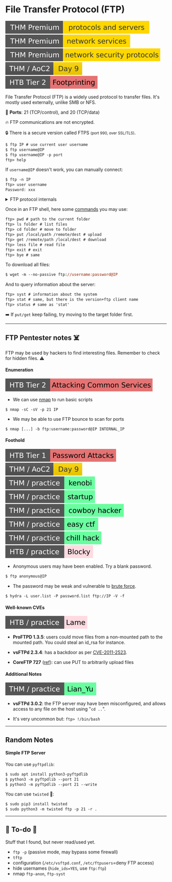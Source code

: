 # File Transfer Protocol (FTP)

[![protocolsandservers](../../../cybersecurity/_badges/thmp/protocolsandservers.svg)](https://tryhackme.com/room/protocolsandservers)
[![networkservices](../../../cybersecurity/_badges/thmp/networkservices.svg)](https://tryhackme.com/room/networkservices)
[![networksecurityprotocols](../../../cybersecurity/_badges/thmp/networksecurityprotocols.svg)](https://tryhackme.com/room/networksecurityprotocols)
[![adventofcyber2](../../../cybersecurity/_badges/thm/adventofcyber2/day9.svg)](https://tryhackme.com/room/adventofcyber2)
[![footprinting](../../../cybersecurity/_badges/htb/footprinting.svg)](https://academy.hackthebox.com/course/preview/footprinting)

<div class="row row-cols-lg-2"><div>

File Transfer Protocol (FTP) is a widely used protocol to transfer files. It's mostly used externally, unlike SMB or NFS.

🐊️ **Ports**: 21 (TCP/control), and 20 (TCP/data)

🔥 FTP communications are not encrypted.

🔒 There is a secure version called FTPS <small>(port 990, over SSL/TLS)</small>.

```shell!
$ ftp IP # use current user username
$ ftp username@IP
$ ftp username@IP -p port
ftp> help
```

If `username@IP` doesn't work, you can manually connect:

```shell!
$ ftp -n IP
ftp> user username
Password: xxx
```

<details class="details-n">
<summary>FTP protocol internals</summary>

An FTP request is starting with the server sending `USER`, the client answering with a username, the server sending `PASS`, and the user answering back with the password.

There are two modes in FTP: active, and passive. The mode determines the port used to transfer data. Data is transferred via the port 20, while in passive mode, a port higher than 1023 will be used.

There are two channels in an FTP connection: a channel to send commands <small>(also called control)</small>, and one to transfer data. There is also a transfer mode, which could be ASCII, or binary (default). You can enter `type [a|i]` or `ascii|binary` to switch.
</details>
</div><div>

Once in an FTP shell, here some [commands](https://www.rfc-editor.org/rfc/rfc959) you may use:

```shell!
ftp> pwd # path to the current folder
ftp> ls folder # list files
ftp> cd folder # move to folder
ftp> put /local/path /remote/dest # upload
ftp> get /remote/path /local/dest # download
ftp> less file # read file
ftp> exit # exit
ftp> bye # same
```

To download all files:

```ps
$ wget -m --no-passive ftp://username:password@IP
```

And to query information about the server:

```shell!
ftp> syst # information about the system
ftp> stat # same, but there is the version+ftp client name
ftp> status # same as 'stat'
```

➡️ If `put/get` keep failing, try moving to the target folder first.
</div></div>

<hr class="sep-both">

## FTP Pentester notes ☠️

FTP may be used by hackers to find interesting files.  Remember to check for hidden files. ⚠️

<div class="row row-cols-lg-2"><div>

#### Enumeration

[![attacking_common_services](../../../cybersecurity/_badges/htb/attacking_common_services.svg)](https://academy.hackthebox.com/course/preview/attacking-common-services)

* We can use [nmap](/cybersecurity/red-team/tools/scanners/ports/nmap.md) to run basic scripts

```shell!
$ nmap -sC -sV -p 21 IP
```

* We may be able to use FTP bounce to scan for ports

```shell!
$ nmap [...] -b ftp:username:password@IP INTERNAL_IP
```

#### Foothold

[![password_attacks](../../../cybersecurity/_badges/htb/password_attacks.svg)](https://academy.hackthebox.com/course/preview/password-attacks)
[![adventofcyber2](../../../cybersecurity/_badges/thm/adventofcyber2/day9.svg)](https://tryhackme.com/room/adventofcyber2)
[![kenobi](../../../cybersecurity/_badges/thm-p/kenobi.svg)](https://tryhackme.com/room/kenobi)
[![startup](../../../cybersecurity/_badges/thm-p/startup.svg)](https://tryhackme.com/room/startup)
[![cowboyhacker](../../../cybersecurity/_badges/thm-p/cowboyhacker.svg)](https://tryhackme.com/room/cowboyhacker)
[![easyctf](../../../cybersecurity/_badges/thm-p/easyctf.svg)](https://tryhackme.com/room/easyctf)
[![chillhack](../../../cybersecurity/_badges/thm-p/chillhack.svg)](https://tryhackme.com/room/chillhack)
[![blocky](../../../cybersecurity/_badges/htb-p/blocky.svg)](https://app.hackthebox.com/machines/Blocky)

* Anonymous users may have been enabled. Try a blank password.

```ps
$ ftp anonymous@IP
```

* The password may be weak and vulnerable to [brute force](/cybersecurity/red-team/s2.discovery/techniques/network/auth.md).

```shell!
$ hydra -L user.list -P password.list ftp://IP -V -f
```
</div><div>

#### Well-known CVEs

[![lame](../../../cybersecurity/_badges/htb-p/lame.svg)](https://app.hackthebox.com/machines/Lame)

* **ProFTPD 1.3.5**: users could move files from a non-mounted path to the mounted path. You could steal an id_rsa for instance.

* **vsFTPd 2.3.4**: has a backdoor as per [CVE-2011-2523](https://nvd.nist.gov/vuln/detail/CVE-2011-2523).

* **CoreFTP 727** ([ref](https://nvd.nist.gov/vuln/detail/CVE-2022-22836)): can use PUT to arbitrarily upload files

#### Additional Notes

[![lianyu](../../../cybersecurity/_badges/thm-p/lianyu.svg)](https://tryhackme.com/room/lianyu)

* **vsFTPd 3.0.2**: the FTP server may have been misconfigured, and allows access to any file on the host using "`cd ..`".

* It's very uncommon but: `ftp> !/bin/bash`
</div></div>

<hr class="sep-both">

## Random Notes

<div class="row row-cols-lg-2"><div>

#### Simple FTP Server

You can use `pyftpdlib`:

```shell!
$ sudo apt install python3-pyftpdlib
$ python3 -m pyftpdlib --port 21
$ python3 -m pyftpdlib --port 21 --write
```

You can use `twisted` 👻:

```shell!
$ sudo pip3 install twisted
$ sudo python3 -m twisted ftp -p 21 -r .
```
</div><div>
</div></div>

<hr class="sep-both">

## 👻 To-do 👻

Stuff that I found, but never read/used yet.

<div class="row row-cols-lg-2"><div>

* `ftp -p` (passive mode, may bypass some firewall)
* `tftp`
* configuration (`/etc/vsftpd.conf`, `/etc/ftpusers`=deny FTP access)
* hide usernames (`hide_ids=YES`, use `ftp:ftp`)
* nmap `ftp-anon`, `ftp-syst`
</div><div>
</div></div>